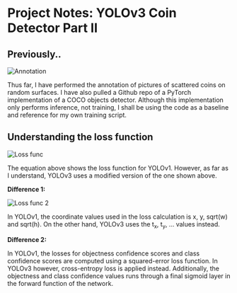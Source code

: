 # Project Notes: YOLOv3 Coin Detector Part II

## Previously..

![Annotation](/annotation.png)

Thus far, I have performed the annotation of pictures of scattered coins on random surfaces. I have also 
pulled a Github repo of a PyTorch implementation of a COCO objects detector. Although this implementation 
only performs inference, not training, I shall be using the code as a baseline and reference for my own 
training script.

## Understanding the loss function

![Loss func](/loss-func.PNG)

The equation above shows the loss function for YOLOv1. However, as far as I understand, YOLOv3 uses a modified 
version of the one shown above.

**Difference 1:**

![Loss func 2](/loss-function.jpg)

In YOLOv1, the coordinate values used in the loss calculation is x, y, sqrt(w) and sqrt(h). On the other hand, 
YOLOv3 uses the t<sub>x</sub>, t<sub>y</sub>, ... values instead.

**Difference 2:**

In YOLOv1, the losses for objectness confidence scores and class confidence scores are computed using a 
squared-error loss function. In YOLOv3 however, cross-entropy loss is applied instead. Additionally, the 
objectness and class confidence values runs through a final sigmoid layer in the forward function of the network.


